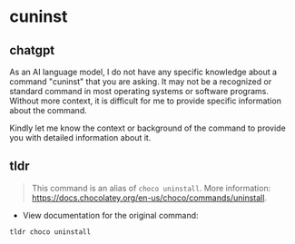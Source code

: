 # cuninst 
## chatgpt 
As an AI language model, I do not have any specific knowledge about a command "cuninst" that you are asking. It may not be a recognized or standard command in most operating systems or software programs. Without more context, it is difficult for me to provide specific information about the command. 

Kindly let me know the context or background of the command to provide you with detailed information about it. 

## tldr 
 
> This command is an alias of `choco uninstall`.
> More information: <https://docs.chocolatey.org/en-us/choco/commands/uninstall>.

- View documentation for the original command:

`tldr choco uninstall`
